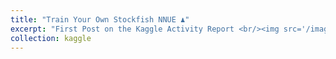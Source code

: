 ```yaml
---
title: "Train Your Own Stockfish NNUE ♟️"
excerpt: "First Post on the Kaggle Activity Report <br/><img src='/images/kaggle.png' width='100' height='50'> <a href='https://pitch-century-cca.notion.site/Train-Your-Own-Stockfish-NNUE-316fc3f7b56048bc902bbc5899d92346'>Link Text</a>"
collection: kaggle
---
```


